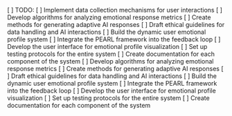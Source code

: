 [ ] TODO: 
[ ] Implement data collection mechanisms for user interactions
[ ] Develop algorithms for analyzing emotional response metrics
[ ] Create methods for generating adaptive AI responses
[ ] Draft ethical guidelines for data handling and AI interactions
[ ] Build the dynamic user emotional profile system
[ ] Integrate the PEARL framework into the feedback loop
[ ] Develop the user interface for emotional profile visualization
[ ] Set up testing protocols for the entire system
[ ] Create documentation for each component of the system
[ ] Develop algorithms for analyzing emotional response metrics
[ ] Create methods for generating adaptive AI responses
[ ] Draft ethical guidelines for data handling and AI interactions
[ ] Build the dynamic user emotional profile system
[ ] Integrate the PEARL framework into the feedback loop
[ ] Develop the user interface for emotional profile visualization
[ ] Set up testing protocols for the entire system
[ ] Create documentation for each component of the system